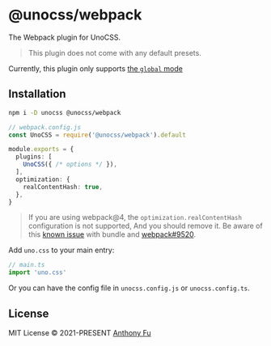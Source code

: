# @unocss/webpack

The Webpack plugin for UnoCSS.

> This plugin does not come with any default presets.

Currently, this plugin only supports [the `global` mode](https://github.com/unocss/unocss/blob/main/packages/vite/src/types.ts#L11-L21)

## Installation

```bash
npm i -D unocss @unocss/webpack
```

```ts
// webpack.config.js
const UnoCSS = require('@unocss/webpack').default

module.exports = {
  plugins: [
    UnoCSS({ /* options */ }),
  ],
  optimization: {
    realContentHash: true,
  },
}
```

> If you are using webpack@4, the `optimization.realContentHash` configuration is not supported, And you should remove it. Be aware of this [known issue](https://github.com/unocss/unocss/issues/1728) with bundle and [webpack#9520](https://github.com/webpack/webpack/issues/9520#issuecomment-749534245).

Add `uno.css` to your main entry:

```ts
// main.ts
import 'uno.css'
```

Or you can have the config file in `unocss.config.js` or `unocss.config.ts`.

## License

MIT License &copy; 2021-PRESENT [Anthony Fu](https://github.com/antfu)
